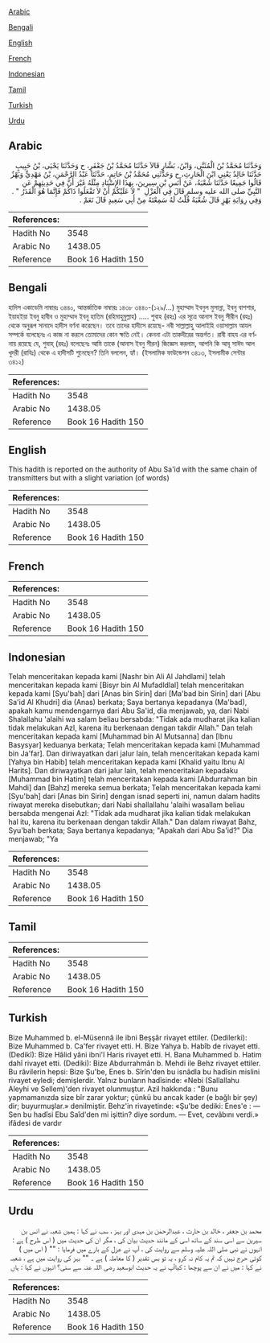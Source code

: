 [Arabic](#arabic)

[Bengali](#bengali)

[English](#english)

[French](#french)

[Indonesian](#indonesian)

[Tamil](#tamil)

[Turkish](#turkish)

[Urdu](#urdu)

## Arabic


<div dir="rtl" lang="ar" style={{fontSize:'larger',backgroundColor:'#f8f9fa',padding:20}}>
وَحَدَّثَنَا مُحَمَّدُ بْنُ الْمُثَنَّى، وَابْنُ، بَشَّارٍ قَالاَ حَدَّثَنَا مُحَمَّدُ بْنُ جَعْفَرٍ، ح وَحَدَّثَنَا يَحْيَى، بْنُ حَبِيبٍ حَدَّثَنَا خَالِدٌ يَعْنِي ابْنَ الْحَارِثِ، ح وَحَدَّثَنِي مُحَمَّدُ بْنُ حَاتِمٍ، حَدَّثَنَا عَبْدُ الرَّحْمَنِ، بْنُ مَهْدِيٍّ وَبَهْزٌ قَالُوا جَمِيعًا حَدَّثَنَا شُعْبَةُ، عَنْ أَنَسِ بْنِ سِيرِينَ، بِهَذَا الإِسْنَادِ مِثْلَهُ غَيْرَ أَنَّ فِي حَدِيثِهِمْ عَنِ النَّبِيِّ صلى الله عليه وسلم قَالَ فِي الْعَزْلِ ‏ "‏ لاَ عَلَيْكُمْ أَنْ لاَ تَفْعَلُوا ذَاكُمْ فَإِنَّمَا هُوَ الْقَدَرُ ‏"‏ ‏.‏ وَفِي رِوَايَةِ بَهْزٍ قَالَ شُعْبَةُ قُلْتُ لَهُ سَمِعْتَهُ مِنْ أَبِي سَعِيدٍ قَالَ نَعَمْ ‏.‏
</div>
<div style={{backgroundColor:'#f8f9fa',padding:20, marginBottom: 10}}><table> <thead> <tr> <th>References:</th> <th></th> </tr> </thead> <tbody><tr><td>Hadith No</td><td>3548</td></tr><tr><td>Arabic No</td><td>1438.05</td></tr><tr><td>Reference</td><td>Book 16 Hadith 150</td></tr></tbody></table></div>

## Bengali


<div dir="ltr" lang="bn" style={{fontSize:'larger',backgroundColor:'#f8f9fa',padding:20}}>
হাদিস একাডেমি নাম্বারঃ ৩৪৪০, আন্তর্জাতিক নাম্বারঃ ১৪৩৮ ৩৪৪০-(১২৯/...) মুহাম্মাদ ইবনুল মুসান্না, ইবনু বাশশার, ইয়াহইয়া ইবনু হাবীব ও মুহাম্মাদ ইবনু হাতিম (রহিমাহুমুল্লাহ) ..... শুবাহ (রহঃ) এর সূত্রে আনাস ইবনু সীরীন (রহঃ) থেকে অনুরূপ সানাদে হাদীস বর্ণনা করেছেন। তবে তাদের হাদীসে রয়েছে- নবী সাল্লাল্লাহু আলাইহি ওয়াসাল্লাম আযল সম্পর্কে বলেছেনঃ এ কাজ না করলে তোমাদের কোন ক্ষতি নেই। কেননা এটা তাকদীরের অন্তর্গত। রাবী বাহয এর বর্ণনায় রয়েছে যে, শুবাহ্ (রহঃ) বলেছেনঃ আমি তাকে (আনাস ইবনু সীরন) জিজ্ঞেস করলাম, আপনি কি আবূ সাঈদ আল খুদরী (রাযিঃ) থেকে এ হাদীসটি শুনেছেন? তিনি বললেন, হ্যাঁ। (ইসলামিক ফাউন্ডেশন ৩৪১৩, ইসলামীক সেন্টার ৩৪১২)
</div>
<div style={{backgroundColor:'#f8f9fa',padding:20, marginBottom: 10}}><table> <thead> <tr> <th>References:</th> <th></th> </tr> </thead> <tbody><tr><td>Hadith No</td><td>3548</td></tr><tr><td>Arabic No</td><td>1438.05</td></tr><tr><td>Reference</td><td>Book 16 Hadith 150</td></tr></tbody></table></div>

## English


<div dir="ltr" lang="en" style={{fontSize:'larger',backgroundColor:'#f8f9fa',padding:20}}>
This hadith is reported on the authority of Abu Sa'id with the same chain of transmitters but with a slight variation (of words)
</div>
<div style={{backgroundColor:'#f8f9fa',padding:20, marginBottom: 10}}><table> <thead> <tr> <th>References:</th> <th></th> </tr> </thead> <tbody><tr><td>Hadith No</td><td>3548</td></tr><tr><td>Arabic No</td><td>1438.05</td></tr><tr><td>Reference</td><td>Book 16 Hadith 150</td></tr></tbody></table></div>

## French


<div dir="ltr" lang="fr" style={{fontSize:'larger',backgroundColor:'#f8f9fa',padding:20}}>

</div>
<div style={{backgroundColor:'#f8f9fa',padding:20, marginBottom: 10}}><table> <thead> <tr> <th>References:</th> <th></th> </tr> </thead> <tbody><tr><td>Hadith No</td><td>3548</td></tr><tr><td>Arabic No</td><td>1438.05</td></tr><tr><td>Reference</td><td>Book 16 Hadith 150</td></tr></tbody></table></div>

## Indonesian


<div dir="ltr" lang="id" style={{fontSize:'larger',backgroundColor:'#f8f9fa',padding:20}}>
Telah menceritakan kepada kami [Nashr bin Ali Al Jahdlami] telah menceritakan kepada kami [Bisyr bin Al Mufadldlal] telah menceritakan kepada kami [Syu'bah] dari [Anas bin Sirin] dari [Ma'bad bin Sirin] dari [Abu Sa'id Al Khudri] dia (Anas) berkata; Saya bertanya kepadanya (Ma'bad), apakah kamu mendengarnya dari Abu Sa'id, dia menjawab, ya, dari Nabi Shalallahu 'alaihi wa salam beliau bersabda: "Tidak ada mudharat jika kalian tidak melakukan Azl, karena itu berkenaan dengan takdir Allah." Dan telah menceritakan kepada kami [Muhammad bin Al Mutsanna] dan [Ibnu Basysyar] keduanya berkata; Telah menceritakan kepada kami [Muhammad bin Ja'far]. Dan diriwayatkan dari jalur lain, telah menceritakan kepada kami [Yahya bin Habib] telah menceritakan kepada kami [Khalid yaitu Ibnu Al Harits]. Dan diriwayatkan dari jalur lain, telah menceritakan kepadaku [Muhammad bin Hatim] telah menceritakan kepada kami [Abdurrahman bin Mahdi] dan [Bahz] mereka semua berkata; Telah menceritakan kepada kami [Syu'bah] dari [Anas bin Sirin] dengan isnad seperti ini, namun dalam hadits riwayat mereka disebutkan; dari Nabi shallallahu 'alaihi wasallam beliau bersabda mengenai Azl: "Tidak ada mudharat jika kalian tidak melakukan hal itu, karena itu berkenaan dengan takdir Allah." Dan dalam riwayat Bahz, Syu'bah berkata; Saya bertanya kepadanya; "Apakah dari Abu Sa'id?" Dia menjawab; "Ya
</div>
<div style={{backgroundColor:'#f8f9fa',padding:20, marginBottom: 10}}><table> <thead> <tr> <th>References:</th> <th></th> </tr> </thead> <tbody><tr><td>Hadith No</td><td>3548</td></tr><tr><td>Arabic No</td><td>1438.05</td></tr><tr><td>Reference</td><td>Book 16 Hadith 150</td></tr></tbody></table></div>

## Tamil


<div dir="ltr" lang="ta" style={{fontSize:'larger',backgroundColor:'#f8f9fa',padding:20}}>

</div>
<div style={{backgroundColor:'#f8f9fa',padding:20, marginBottom: 10}}><table> <thead> <tr> <th>References:</th> <th></th> </tr> </thead> <tbody><tr><td>Hadith No</td><td>3548</td></tr><tr><td>Arabic No</td><td>1438.05</td></tr><tr><td>Reference</td><td>Book 16 Hadith 150</td></tr></tbody></table></div>

## Turkish


<div dir="ltr" lang="tr" style={{fontSize:'larger',backgroundColor:'#f8f9fa',padding:20}}>
Bize Muhammed b. el-Müsennâ ile ibni Beşşâr rivayet ettiler. (Dedilerki): Bize Muhammed b. Ca'fer rivayet etti. H. Bize Yahya b. Habîb de rivayet etti. (Dedikî): Bize Hâlid yâni ibni'l Haris rivayet etti. H. Bana Muhammed b. Hatim dahî rivayet etti. (Dediki): Bize Abdurrahmân b. Mehdi ile Behz rivayet ettiler. Bu râvilerin hepsi: Bize Şu'be, Enes b. Sîrîn'den bu isnâdla bu hadîsin mislini rivayet eyledi; demişlerdir. Yalnız bunların hadîsinde: «Nebi (Sallallahu Aleyhi ve Sellem)'den rivayet olunmuştur. Azil hakkında : "Bunu yapmamanızda size bîr zarar yoktur; çünkü bu ancak kader (e bağlı bir şey) dir; buyurmuşlar.» denilmiştir. Behz'in rivayetinde: «Şu'be dediki: Enes'e : — Sen bu hadîsi Ebu Saîd'den mi işittin? diye sordum. — Evet, cevâbını verdi.» ifâdesi de vardır
</div>
<div style={{backgroundColor:'#f8f9fa',padding:20, marginBottom: 10}}><table> <thead> <tr> <th>References:</th> <th></th> </tr> </thead> <tbody><tr><td>Hadith No</td><td>3548</td></tr><tr><td>Arabic No</td><td>1438.05</td></tr><tr><td>Reference</td><td>Book 16 Hadith 150</td></tr></tbody></table></div>

## Urdu


<div dir="rtl" lang="ur" style={{fontSize:'larger',backgroundColor:'#f8f9fa',padding:20}}>
محمد بن جعفر ، خالد بن حارث ، عبدالرحمٰن بن مہدی اور بہز ، سب نے کہا : ہمیں شعبہ نے انس بن سیرین سے اسی سند کے ساتھ اسی کے مانند حدیث بیان کی ، مگر ان کی حدیث میں ( اس طرح ) ہے : انہوں نے نبی صلی اللہ علیہ وسلم سے روایت کی ، آپ نے عزل کے بارے میں فرمایا : "" ( اس میں ) کوئی حرج نہیں کہ تم یہ کام نہ کرو ، یہ تو بس تقدیر ( کا معاملہ ) ہے ۔ "" بہز کی روایت میں ہے ، شعبہ نے کہا : میں نے ان سے پوچھا : کیاآپ نے یہ حدیث ابوسعید رضی اللہ عنہ سے سنی؟ انہوں نے کہا : ہاں
</div>
<div style={{backgroundColor:'#f8f9fa',padding:20, marginBottom: 10}}><table> <thead> <tr> <th>References:</th> <th></th> </tr> </thead> <tbody><tr><td>Hadith No</td><td>3548</td></tr><tr><td>Arabic No</td><td>1438.05</td></tr><tr><td>Reference</td><td>Book 16 Hadith 150</td></tr></tbody></table></div>